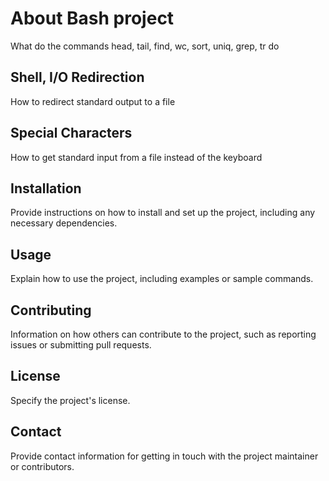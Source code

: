 # About Bash project 

What do the commands head, tail, find, wc, sort, uniq, grep, tr do

## Shell, I/O Redirection
How to redirect standard output to a file

## Special Characters

How to get standard input from a file instead of the keyboard

## Installation

Provide instructions on how to install and set up the project, including any necessary dependencies.

## Usage

Explain how to use the project, including examples or sample commands.

## Contributing

Information on how others can contribute to the project, such as reporting issues or submitting pull requests.

## License

Specify the project's license.

## Contact

Provide contact information for getting in touch with the project maintainer or contributors.

